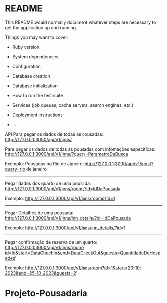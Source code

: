 # README

This README would normally document whatever steps are necessary to get the
application up and running.

Things you may want to cover:

- Ruby version

- System dependencies

- Configuration

- Database creation

- Database initialization

- How to run the test suite

- Services (job queues, cache servers, search engines, etc.)

- Deployment instructions

- ...

API
Para pegar os dados de todas as pousadas:
http://127.0.0.1:3000/api/v1/inns/

Para pegar os dados de todas as pousadas com infomações específicas:
http://127.0.0.1:3000/api/v1/inns/?query=ParametroDeBusca

Exemplo: Pousadas no Rio de Janeiro:
http://127.0.0.1:3000/api/v1/inns/?query=rio de janeiro

---

Pegar dados dos quarto de uma pousada:
http://127.0.0.1:3000/api/v1/inns/rooms?id=IdDaPousada

Exemplo:
http://127.0.0.1:3000/api/v1/inns/rooms?id=1

---

Pegar Detalhes de uma pousada:
http://127.0.0.1:3000/api/v1/inns/inn_details/?id=IdDaPousada

Exemplo:
http://127.0.0.1:3000/api/v1/inns/inn_details/?id=1

---

Pegar confirmação de reserva de um quarto:
http://127.0.0.1:3000/api/v1/inns/room?id=Id&start=DataChechIn&end=DataCheckOut&guests=QuantidadeDeHospedes'

Exemplo:
http://127.0.0.1:3000/api/v1/inns/room?id=1&start=23-10-2023&end=25-10-2023&guests=2'

# Projeto-Pousadaria
